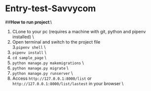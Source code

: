 # **Entry-test-Savvycom**

##**How to run project**:\
1. CLone to your pc (requires a machine with git, python and pipenv installed) \
2. Open terminal and switch to the project file \
3.`pipenv shell` \
4. `pipenv install` \
5. `cd sample_page` \
6. `python manage.py makemigrations` \
7. `python manage.py migrate` \
8. `python manage.py runserver` \
9. Access `http://127.0.0.1:8000/list` or `http://127.0.0.1:8000/list/lastest` in your browser \
